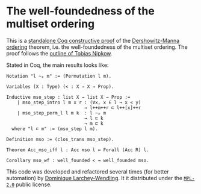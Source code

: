 # The well-foundedness of the multiset ordering

This is a [standalone Coq constructive proof](mso.v) of the [Dershowitz-Manna ordering](https://en.wikipedia.org/wiki/Dershowitz%E2%80%93Manna_ordering) theorem,
i.e. the well-foundedness of the multiset ordering. The proof follows the
[outline of Tobias Nipkow](http://www4.in.tum.de/~nipkow/misc/multiset.ps).

Stated in Coq, the main results looks like:
```coq
Notation "l ~ₚ m" := (Permutation l m).

Variables (X : Type) (< : X → X → Prop).

Inductive mso_step : list X → list X → Prop :=
    | mso_step_intro l m x r : (∀x, x ∈ l → x < y)
                             → l++m++r ⊏ l++[x]++r
    | mso_step_perm_l l m k  : l ~ₚ m 
                             → l ⊏ k 
                             → m ⊏ k
  where "l ⊏ m" := (mso_step l m).

Definition mso := (clos_trans mso_step).

Theorem Acc_mso_iff l : Acc mso l ↔ Forall (Acc R) l.

Corollary mso_wf : well_founded < → well_founded mso.
```

This code was developed and refactored several times (for better automation) by [Dominique Larchey-Wendling](https://www.loria.fr/~larchey). It it distributed under the [`MPL-2.0`](LICENSE) public  license. 
